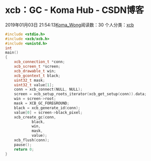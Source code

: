 # xcb：GC - Koma Hub - CSDN博客
2019年01月03日 21:54:13[Koma_Wong](https://me.csdn.net/Rong_Toa)阅读数：30
个人分类：[xcb](https://blog.csdn.net/Rong_Toa/article/category/8512020)
```cpp
#include <stdio.h>
#include <xcb/xcb.h>
#include <unistd.h>
int 
main()
{
	xcb_connection_t *conn;
	xcb_screen_t *screen;
	xcb_drawable_t win;
	xcb_gcontext_t black;
	uint32_t mask;
	uint32_t value[1];
	conn = xcb_connect(NULL, NULL);
	screen = xcb_setup_roots_iterator(xcb_get_setup(conn)).data;
	win = screen->root;
	mask = XCB_GC_FOREGROUND;
	black = xcb_generate_id(conn);
	value[0] = screen->black_pixel;
	xcb_create_gc(conn,
			black,
			win,
			mask,
			value);
	xcb_flush(conn);
	pause();
	return 0;
}
```
